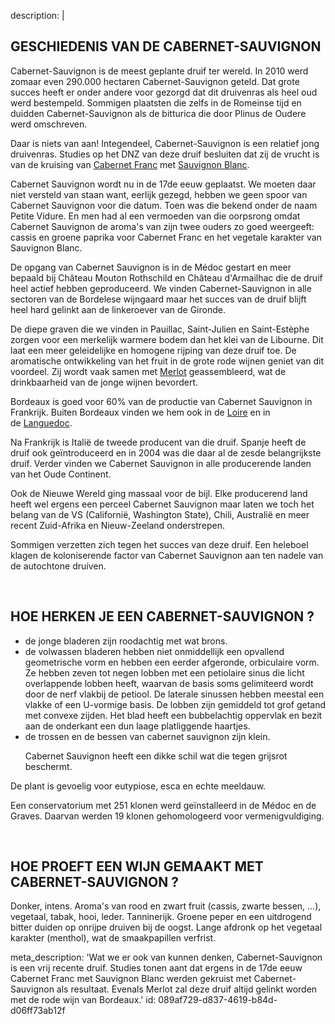 description: |
  <h2 class="text-base md:text-lg">GESCHIEDENIS VAN DE CABERNET-SAUVIGNON</h2><p>Cabernet-Sauvignon is de meest geplante druif ter wereld. In 2010 werd zomaar even 290.000 hectaren Cabernet-Sauvignon geteld. Dat grote succes heeft er onder andere voor gezorgd dat dit druivenras als heel oud werd bestempeld. Sommigen plaatsten die zelfs in de Romeinse tijd en duidden Cabernet-Sauvignon als de bitturica die door Plinus de Oudere werd omschreven.&nbsp;</p><p>Daar is niets van aan! Integendeel, Cabernet-Sauvignon is een relatief jong druivenras. Studies op het DNZ van deze druif besluiten dat zij de vrucht is van de kruising van&nbsp;<a href="/nl/grape/cabernet-franc">Cabernet Franc</a>&nbsp;met&nbsp;<a href="/nl/grape/sauvignon-blanc">Sauvignon Blanc</a>.&nbsp;</p><p>Cabernet Sauvignon wordt nu in de 17de eeuw geplaatst. We moeten daar niet versteld van staan want, eerlijk gezegd, hebben we geen spoor van Cabernet Sauvignon voor die datum. Toen was die bekend onder de naam Petite Vidure. En men had al een vermoeden van die oorpsrong omdat Cabernet Sauvignon de aroma's van zijn twee ouders zo goed weergeeft: cassis en groene paprika voor Cabernet Franc en het vegetale karakter van Sauvignon Blanc.&nbsp;</p><p>De opgang van Cabernet Sauvignon is in de Médoc gestart en meer bepaald bij Château Mouton Rothschild en Château d'Armailhac die de druif heel actief hebben geproduceerd. We vinden Cabernet-Sauvignon in alle sectoren van de Bordelese wijngaard maar het succes van de druif blijft heel hard gelinkt aan de linkeroever van de Gironde.</p><p>De diepe graven die we vinden in Pauillac, Saint-Julien en Saint-Estèphe zorgen voor een merkelijk warmere bodem dan het klei van de Libourne. Dit laat een meer geleidelijke en homogene rijping van deze druif toe. De aromatische ontwikkeling van het fruit in de grote rode wijnen geniet van dit voordeel. Zij wordt vaak samen met <a href="/nl/grape/merlot">Merlot</a> geassembleerd, wat de drinkbaarheid van de jonge wijnen bevordert.</p><p>Bordeaux is goed voor 60% van de productie van Cabernet Sauvignon in Frankrijk. Buiten Bordeaux vinden we hem ook in de&nbsp;<a href="/nl/region/loire">Loire</a>&nbsp;en in de&nbsp;<a href="/nl/region/languedoc">Languedoc</a>.&nbsp;</p><p>Na Frankrijk is Italië de tweede producent van die druif. Spanje heeft de druif ook geïntroduceerd en in 2004 was die daar al de zesde belangrijkste druif. Verder vinden we Cabernet Sauvignon in alle producerende landen van het Oude Continent.&nbsp;</p><p>Ook de Nieuwe Wereld ging massaal voor de bijl. Elke producerend land heeft wel ergens een perceel Cabernet Sauvignon maar laten we toch het belang van de VS (Californië, Washington State), Chili, Australië en meer recent Zuid-Afrika en Nieuw-Zeeland onderstrepen.&nbsp;</p><p>Sommigen verzetten zich tegen het succes van deze druif. Een heleboel klagen de koloniserende factor van Cabernet Sauvignon aan ten nadele van de autochtone druiven.</p><p><br></p><h2 class="text-base md:text-lg">HOE HERKEN JE EEN CABERNET-SAUVIGNON ?</h2><ul><li>de jonge bladeren zijn roodachtig met wat brons.&nbsp;<br></li><li>de volwassen bladeren hebben niet onmiddellijk een opvallend geometrische vorm en hebben een eerder afgeronde, orbiculaire vorm. Ze hebben zeven tot negen lobben met een petiolaire sinus die licht overlappende lobben heeft, waarvan de basis soms gelimiteerd wordt door de nerf vlakbij de petiool. De laterale sinussen hebben meestal een vlakke of een U-vormige basis. De lobben zijn gemiddeld tot grof getand met convexe zijden. Het blad heeft een bubbelachtig oppervlak en bezit aan de onderkant een dun laage platliggende haartjes.&nbsp;<br></li><li>de trossen en de bessen van cabernet sauvignon zijn klein.
  
  Cabernet Sauvignon heeft een dikke schil wat die tegen grijsrot beschermt.&nbsp;<br></li></ul><p>De plant is gevoelig voor eutypiose, esca en echte meeldauw.&nbsp;</p><p>Een conservatorium met 251 klonen werd geïnstalleerd in de Médoc en de Graves. Daarvan werden 19 klonen gehomologeerd voor vermenigvuldiging.</p><p><br></p><h2 class="text-base md:text-lg">HOE PROEFT EEN WIJN GEMAAKT MET CABERNET-SAUVIGNON ?</h2><p>Donker, intens. Aroma's van rood en zwart fruit (cassis, zwarte bessen, ...), vegetaal, tabak, hooi, leder. Tanninerijk. Groene peper en een uitdrogend bitter duiden op onrijpe druiven bij de oogst. Lange afdronk op het vegetaal karakter (menthol), wat de smaakpapillen verfrist.</p>
meta_description: 'Wat we er ook van kunnen denken, Cabernet-Sauvignon is een vrij recente druif. Studies tonen aant dat ergens in de 17de eeuw Cabernet Franc met Sauvignon Blanc werden gekruist met Cabernet-Sauvignon als resultaat. Evenals Merlot zal deze druif altijd gelinkt worden met de rode wijn van Bordeaux.'
id: 089af729-d837-4619-b84d-d06ff73ab12f

